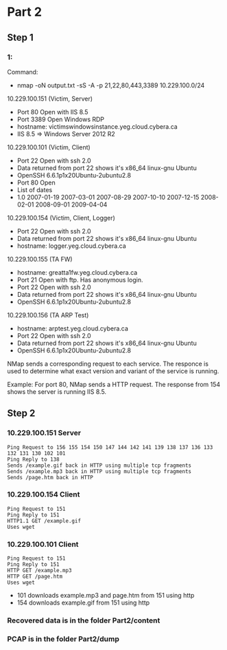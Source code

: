 # Part 2
## Step 1

### 1:

Command: 
- nmap -oN output.txt -sS -A -p 21,22,80,443,3389 10.229.100.0/24

10.229.100.151 (Victim, Server)
- Port 80 Open with IIS 8.5
- Port 3389 Open Windows RDP
- hostname: victimswindowsinstance.yeg.cloud.cybera.ca
- IIS 8.5 => Windows Server 2012 R2

10.229.100.101 (Victim, Client)
- Port 22 Open with ssh 2.0
- Data returned from port 22 shows it's x86_64 linux-gnu Ubuntu
- OpenSSH 6.6.1p1x20Ubuntu-2ubuntu2.8
- Port 80 Open 
- List of dates
- 1.0
2007-01-19
2007-03-01
2007-08-29
2007-10-10
2007-12-15
2008-02-01
2008-09-01
2009-04-04

10.229.100.154 (Victim, Client, Logger)
- Port 22 Open with ssh 2.0
- Data returned from port 22 shows it's x86_64 linux-gnu Ubuntu
- hostname: logger.yeg.cloud.cybera.ca

10.229.100.155 (TA FW)
- hostname: greatta1fw.yeg.cloud.cybera.ca
- Port 21 Open with ftp. Has anonymous login.
- Port 22 Open with ssh 2.0
- Data returned from port 22 shows it's x86_64 linux-gnu Ubuntu
- OpenSSH 6.6.1p1x20Ubuntu-2ubuntu2.8

10.229.100.156 (TA ARP Test)
- hostname: arptest.yeg.cloud.cybera.ca 
- Port 22 Open with ssh 2.0
- Data returned from port 22 shows it's x86_64 linux-gnu Ubuntu
- OpenSSH 6.6.1p1x20Ubuntu-2ubuntu2.8

NMap sends a corresponding request to each service. 
The responce is used to determine what exact version and variant of the service is running.

Example: For port 80, NMap sends a HTTP request. The response from 154 shows the server is running IIS 8.5.

## Step 2
### 10.229.100.151 Server
	Ping Request to 156 155 154 150 147 144 142 141 139 138 137 136 133 132 131 130 102 101
	Ping Reply to 138 
	Sends /example.gif back in HTTP using multiple tcp fragments
	Sends /example.mp3 back in HTTP using multiple tcp fragments
	Sends /page.htm back in HTTP
	
### 10.229.100.154 Client
	Ping Request to 151
	Ping Reply to 151
	HTTP1.1 GET /example.gif
	Uses wget
	
### 10.229.100.101 Client
	Ping Request to 151
	Ping Reply to 151
	HTTP GET /example.mp3
	HTTP GET /page.htm
	Uses wget

- 101 downloads example.mp3 and page.htm from 151 using http
- 154 downloads example.gif from 151 using http

### Recovered data is in the folder Part2/content
### PCAP is in the folder Part2/dump